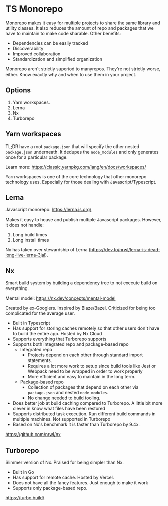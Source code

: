 # TS Monorepo

Monorepo makes it easy for multiple projects to share the same library and utility classes. It also reduces the amount of repo and packages that we have to maintain to make code sharable. Other benefits:

- Dependencies can be easily tracked
- Discoverability
- Improved collaboration
- Standardization and simplified organization

Monorepo aren't strictly superiod to manyrepos. They're not strictly worse, either. Know exactly why and when to use them in your project.

## Options

1. Yarn workspaces.
1. Lerna
1. Nx
1. Turborepo

## Yarn workspaces

TL;DR have a root `package.json` that will specify the other nested `package.json` underneath. It dedupes the `node_modules` and only generates once for a particular package.

Learn more: https://classic.yarnpkg.com/lang/en/docs/workspaces/

Yarn workspaces is one of the core technology that other monorepo technology uses. Especially for those dealing with Javascript/Typescript.

## Lerna

Javascript monorepo: https://lerna.js.org/

Makes it easy to house and publish multiple Javascript packages. However, it does not handle:

1. Long build times
1. Long install times

Nx has taken over stewardship of Lerna (https://dev.to/nrwl/lerna-is-dead-long-live-lerna-3jal).

## Nx

Smart build system by building a dependency tree to not execute build on everything.

Mental model: https://nx.dev/concepts/mental-model

Created by ex-Googlers. Inspired by Blaze/Bazel. Criticized for being too complicated for the average user.

- Built in Typescript
- Has support for storing caches remotely so that other users don't have to build the entire app. Hosted by Nx Cloud
- Supports everything that Turborepo supports
- Supports both integrated repo and package-based repo
  - Integrated repo
    - Projects depend on each other through standard import statements.
    - Requires a lot more work to setup since build tools like Jest or Webpack need to be wrapped in order to work properly
    - More efficient and easy to maintain in the long term.
  - Package-based repo
    - Collection of packages that depend on each other via `package.json` and nested `node_modules`.
    - No change needed to build tooling.
- Does better job at build caching compared to Turborepo. A little bit more clever in know what files have been restored
- Supports distributed task execution. Run different build commands in multiple machines. Not supported in Turborepo
- Based on Nx's benchmark it is faster than Turborepo by 9.4x.

https://github.com/nrwl/nx

## Turborepo

Slimmer version of Nx. Praised for being simpler than Nx.

- Built in Go
- Has support for remote cache. Hosted by Vercel.
- Does not have all the fancy features. Just enough to make it work
- Supports only package-based repo.

https://turbo.build/